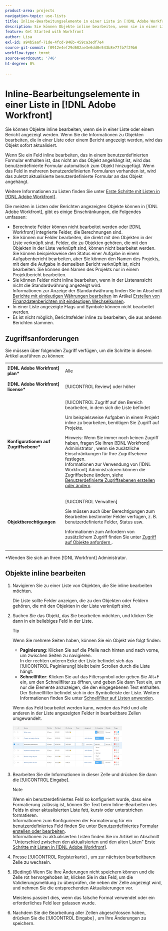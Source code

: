 ```yaml
---
product-area: projects
navigation-topic: use-lists
title: Inline-Bearbeitungselemente in einer Liste in [!DNL Adobe Workfront]
description: Sie können Objekte inline bearbeiten, wenn sie in einer Liste oder einem Bericht angezeigt werden. Wenn Sie die Informationen zu Objekten bearbeiten, die in einer Liste oder einem Bericht angezeigt werden, wird das Objekt sofort aktualisiert.
feature: Get Started with Workfront
author: Lisa
exl-id: a94b5aaf-71de-4fcd-946b-459ca3edf7e4
source-git-commit: f0912e4ef29d682ae3e6dd0e543b8e77fb7f29b6
workflow-type: tm+mt
source-wordcount: '746'
ht-degree: 0%

---
```


# Inline-Bearbeitungselemente in einer Liste in [!DNL Adobe Workfront]

Sie können Objekte inline bearbeiten, wenn sie in einer Liste oder einem Bericht angezeigt werden. Wenn Sie die Informationen zu Objekten bearbeiten, die in einer Liste oder einem Bericht angezeigt werden, wird das Objekt sofort aktualisiert.

Wenn Sie ein Feld inline bearbeiten, das in einem benutzerdefinierten Formular enthalten ist, das nicht an das Objekt angehängt ist, wird das benutzerdefinierte Formular automatisch zum Objekt hinzugefügt. Wenn das Feld in mehreren benutzerdefinierten Formularen vorhanden ist, wird das zuletzt aktualisierte benutzerdefinierte Formular an das Objekt angehängt.

Weitere Informationen zu Listen finden Sie unter [Erste Schritte mit Listen in [!DNL Adobe Workfront]](../../../workfront-basics/navigate-workfront/use-lists/view-items-in-a-list.md).

Die meisten in Listen oder Berichten angezeigten Objekte können in [!DNL Adobe Workfront], gibt es einige Einschränkungen, die Folgendes umfassen:

* Berechnete Felder können nicht bearbeitet werden oder [!DNL Workfront] integrierte Felder, die Berechnungen sind.
* Sie können nur Felder bearbeiten, die direkt mit den Objekten in der Liste verknüpft sind. Felder, die zu Objekten gehören, die mit den Objekten in der Liste verknüpft sind, können nicht bearbeitet werden.\
   Sie können beispielsweise den Status einer Aufgabe in einem Aufgabenbericht bearbeiten, aber Sie können den Namen des Projekts, mit dem die Aufgabe in demselben Bericht verknüpft ist, nicht bearbeiten. Sie können den Namen des Projekts nur in einem Projektbericht bearbeiten.
* Sie können Felder nicht inline bearbeiten, wenn in der Listenansicht nicht die Standardwährung angezeigt wird.\
   Informationen zur Anzeige der Standardwährung finden Sie im Abschnitt [Berichte mit eindeutigen Währungen bearbeiten](../../../reports-and-dashboards/reports/creating-and-managing-reports/create-financial-data-reports-unique-exchange-rates.md#editing-reports-with-unique-currencies) im Artikel [Erstellen von Finanzdatenberichten mit eindeutigen Wechselkursen](../../../reports-and-dashboards/reports/creating-and-managing-reports/create-financial-data-reports-unique-exchange-rates.md).
* In einer Liste angezeigte Flags und Symbole können nicht bearbeitet werden.
* Es ist nicht möglich, Berichtsfelder inline zu bearbeiten, die aus anderen Berichten stammen.

## Zugriffsanforderungen

Sie müssen über folgenden Zugriff verfügen, um die Schritte in diesem Artikel ausführen zu können:

<table style="table-layout:auto"> 
 <col> 
 <col> 
 <tbody> 
  <tr> 
   <td role="rowheader"><strong>[!DNL Adobe Workfront] plan*</strong></td> 
   <td> <p>Alle</p> </td> 
  </tr> 
  <tr> 
   <td role="rowheader"><strong>[!DNL Adobe Workfront] license*</strong></td> 
   <td> <p>[!UICONTROL Review] oder höher</p> </td> 
  </tr> 
  <tr> 
   <td role="rowheader"><strong>Konfigurationen auf Zugriffsebene*</strong></td> 
   <td> <p>[!UICONTROL Zugriff auf den Bereich bearbeiten, in dem sich die Liste befindet</p> <p>Um beispielsweise Aufgaben in einem Projekt inline zu bearbeiten, benötigen Sie Zugriff auf Projekte.</p> <p>Hinweis: Wenn Sie immer noch keinen Zugriff haben, fragen Sie Ihren [!DNL Workfront] Administrator , wenn sie zusätzliche Einschränkungen für Ihre Zugriffsebene festlegen.<br>Informationen zur Verwendung von [!DNL Workfront] Administratoren können die Zugriffsebene ändern, siehe <a href="../../../administration-and-setup/add-users/configure-and-grant-access/create-modify-access-levels.md" class="MCXref xref">Benutzerdefinierte Zugriffsebenen erstellen oder ändern</a>.</p> </td> 
  </tr> 
  <tr> 
   <td role="rowheader"><strong>Objektberechtigungen</strong></td> 
   <td> <p>[!UICONTROL Verwalten]</p> <p>Sie müssen auch über Berechtigungen zum Bearbeiten bestimmter Felder verfügen, z. B. benutzerdefinierte Felder, Status usw.</p> <p>Informationen zum Anfordern von zusätzlichem Zugriff finden Sie unter <a href="../../../workfront-basics/grant-and-request-access-to-objects/request-access.md" class="MCXref xref">Zugriff auf Objekte anfordern </a>.</p> </td> 
  </tr> 
 </tbody> 
</table>

&#42;Wenden Sie sich an Ihren [!DNL Workfront] Administrator.

## Objekte inline bearbeiten

1. Navigieren Sie zu einer Liste von Objekten, die Sie inline bearbeiten möchten.

   Die Liste sollte Felder anzeigen, die zu den Objekten oder Feldern gehören, die mit den Objekten in der Liste verknüpft sind.

1. Suchen Sie das Objekt, das Sie bearbeiten möchten, und klicken Sie dann in ein beliebiges Feld in der Liste.

   >[!TIP]
   >
   >Wenn Sie mehrere Seiten haben, können Sie ein Objekt wie folgt finden:
   >
   >   
   >   
   >   * **Paginierung**: Klicken Sie auf die Pfeile nach hinten und nach vorne, um zwischen Seiten zu navigieren.\
   >     In der rechten unteren Ecke der Liste befindet sich das [!UICONTROL Paginierung] bleibt beim Scrollen durch die Liste hängt.
   >   * **Schnellfilter**: Klicken Sie auf das Filtersymbol oder geben Sie Alt+F ein, um den Schnellfilter zu öffnen, und geben Sie dann Text ein, um nur die Elemente anzuzeigen, die den eingegebenen Text enthalten.\
   >     Der Schnellfilter befindet sich in der Symbolleiste der Liste. Weitere Informationen finden Sie unter [Schnellfilter auf Listen anwenden](../../../workfront-basics/navigate-workfront/use-lists/apply-quick-filter-list.md).


   Wenn das Feld bearbeitet werden kann, werden das Feld und alle anderen in der Liste angezeigten Felder in bearbeitbare Zellen umgewandelt.

   ![](assets/nwe-editable-cells-350x131.png)

1. Bearbeiten Sie die Informationen in dieser Zelle und drücken Sie dann die [!UICONTROL Eingabe].

   >[!NOTE]
   >
   >Wenn ein benutzerdefiniertes Feld so konfiguriert wurde, dass eine Formatierung zulässig ist, können Sie Text beim Inline-Bearbeiten des Felds in einer aktualisierten Liste fett, kursiv oder unterstrichen formatieren.\
   >Informationen zum Konfigurieren der Formatierung für ein benutzerdefiniertes Feld finden Sie unter [Benutzerdefiniertes Formular erstellen oder bearbeiten](../../../administration-and-setup/customize-workfront/create-manage-custom-forms/create-or-edit-a-custom-form.md).\
   >Informationen zu aktualisierten Listen finden Sie im Artikel im Abschnitt &quot;Unterschied zwischen den aktualisierten und den alten Listen&quot; [Erste Schritte mit Listen in [!DNL Adobe Workfront]](../../../workfront-basics/navigate-workfront/use-lists/view-items-in-a-list.md).

1. Presse [!UICONTROL Registerkarte] , um zur nächsten bearbeitbaren Zelle zu wechseln.
1. (Bedingt) Wenn Sie Ihre Änderungen nicht speichern können und die Zelle rot hervorgehoben ist, klicken Sie in das Feld, um die Validierungsmeldung zu überprüfen, die neben der Zelle angezeigt wird, und nehmen Sie die entsprechenden Aktualisierungen vor.

   Meistens passiert dies, wenn das falsche Format verwendet oder ein erforderliches Feld leer gelassen wurde.

1. Nachdem Sie die Bearbeitung aller Zellen abgeschlossen haben, drücken Sie die [!UICONTROL Eingabe] , um Ihre Änderungen zu speichern.
